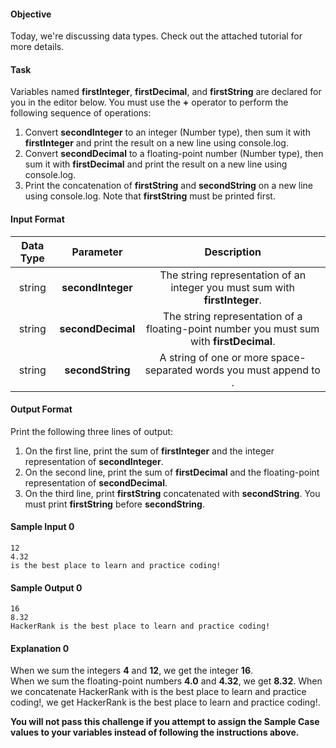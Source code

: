 #### Objective

Today, we're discussing data types. Check out the attached tutorial for more details.

#### Task

Variables named **firstInteger**, **firstDecimal**, and **firstString** are declared for you in the editor below. You must use the **+** operator to perform the following sequence of operations:

1. Convert **secondInteger** to an integer (Number type), then sum it with **firstInteger** and print the result on a new line using console.log.
2. Convert **secondDecimal** to a floating-point number (Number type), then sum it with **firstDecimal** and print the result on a new line using console.log.
3. Print the concatenation of **firstString** and **secondString** on a new line using console.log. Note that **firstString** must be printed first.
#### Input Format

|Data Type|Parameter|Description|
|:------:|:-----:|:-----:|
|string	|**secondInteger**|	The string representation of an integer you must sum with **firstInteger**.|
|string|	**secondDecimal**|The string representation of a floating-point number you must sum with **firstDecimal**.|
|string	|**secondString**	|A string of one or more space-separated words you must append to .|
#### Output Format

Print the following three lines of output:

1. On the first line, print the sum of **firstInteger** and the integer representation of **secondInteger**.
2. On the second line, print the sum of **firstDecimal** and the floating-point representation of **secondDecimal**.
3. On the third line, print **firstString** concatenated with **secondString**. You must print **firstString** before **secondString**.
#### Sample Input 0

    12
    4.32
    is the best place to learn and practice coding!
#### Sample Output 0

    16
    8.32
    HackerRank is the best place to learn and practice coding!
#### Explanation 0

When we sum the integers **4** and **12**, we get the integer **16**.<br/>
When we sum the floating-point numbers **4.0** and **4.32**, we get **8.32**. When we concatenate HackerRank with is the best place to learn and practice coding!, we get HackerRank is the best place to learn and practice coding!.<br/>

**You will not pass this challenge if you attempt to assign the Sample Case values to your variables instead of following the instructions above.**
